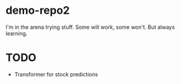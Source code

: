 # demo-repo2

I'm in the arena trying stuff. Some will work, some won't. But always learning.

# TODO

* Transformer for stock predictions
